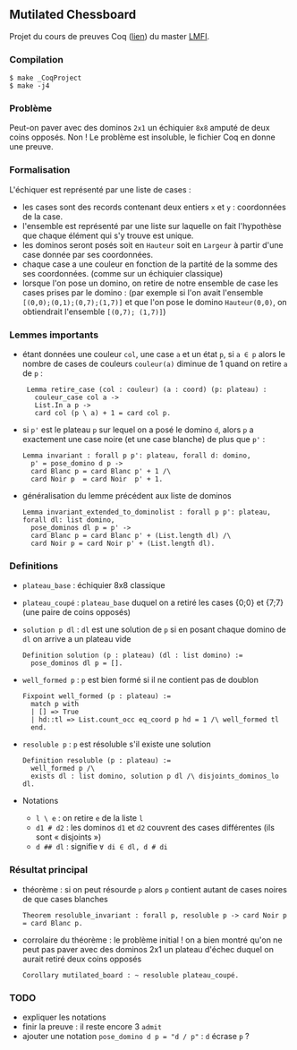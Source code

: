 ## Mutilated Chessboard

Projet du cours de preuves Coq ([lien](https://master.math.univ-paris-diderot.fr/modules/m2lmfi-preuveform/))
du master [LMFI](https://master.math.univ-paris-diderot.fr/annee/m2-lmfi/).

### Compilation
```
$ make _CoqProject
$ make -j4
```
### Problème

Peut-on paver avec des dominos `2x1` un échiquier `8x8` amputé de deux coins opposés.
Non ! Le problème est insoluble, le fichier Coq en donne une preuve.

### Formalisation

L'échiquer est représenté par une liste de cases :
- les cases sont des records contenant deux entiers `x` et `y` : coordonnées de la case.
- l'ensemble est représenté par une liste sur laquelle on fait l'hypothèse que chaque élément qui s'y trouve est unique.
- les dominos seront posés soit en `Hauteur` soit en `Largeur` à partir d'une case donnée par ses coordonnées.
- chaque case a une couleur en fonction de la partité de la somme des ses coordonnées. (comme sur un échiquier classique)
- lorsque l'on pose un domino, on retire de notre ensemble de case les cases prises par le domino :
  (par exemple si l'on avait l'ensemble `[(0,0);(0,1);(0,7);(1,7)]` et que l'on pose le domino `Hauteur(0,0)`, 
   on obtiendrait l'ensemble `[(0,7); (1,7)]`)

### Lemmes importants

- étant données une couleur `col`, une case `a` et un état `p`, si `a ∈ p` alors le nombre de cases de couleurs
  `couleur(a)` diminue de 1 quand on retire `a` de `p` :
  ```coq
   Lemma retire_case (col : couleur) (a : coord) (p: plateau) :
     couleur_case col a ->
     List.In a p ->
     card col (p \ a) + 1 = card col p.
    ```
- si `p'` est le plateau `p` sur lequel on a posé le domino `d`, alors
  `p` a exactement une case noire (et une case blanche) de plus que `p'` :
  ```coq
  Lemma invariant : forall p p': plateau, forall d: domino,
    p' = pose_domino d p ->
    card Blanc p = card Blanc p' + 1 /\
    card Noir p  = card Noir  p' + 1.
  ```
- généralisation du lemme précédent aux liste de dominos
  ```coq
  Lemma invariant_extended_to_dominolist : forall p p': plateau, forall dl: list domino,
    pose_dominos dl p = p' ->
    card Blanc p = card Blanc p' + (List.length dl) /\
    card Noir p = card Noir p' + (List.length dl).
  ```

### Definitions


- `plateau_base` : échiquier 8x8 classique
- `plateau_coupé` : `plateau_base` duquel on a retiré les cases {0;0} et {7;7} (une paire de coins opposés)

- `solution p dl` : `dl` est une solution de `p` si en posant chaque domino de `dl` on arrive a un plateau vide
  ```coq
  Definition solution (p : plateau) (dl : list domino) :=
    pose_dominos dl p = [].
  ```
- `well_formed p` : `p` est bien formé si il ne contient pas de doublon
  ```coq
  Fixpoint well_formed (p : plateau) :=
    match p with
    | [] => True
    | hd::tl => List.count_occ eq_coord p hd = 1 /\ well_formed tl
    end.
  ```
- `resoluble p` : `p` est résoluble s'il existe une solution
  ```coq
  Definition resoluble (p : plateau) :=
    well_formed p /\
    exists dl : list domino, solution p dl /\ disjoints_dominos_lo dl.
  ```
- Notations
  * `l \ e` : on retire `e` de la liste `l`
  * `d1 # d2` : les dominos `d1` et `d2` couvrent des cases différentes (ils sont « disjoints »)
  * `d ## dl` : signifie `∀ di ∈ dl, d # di`


### Résultat principal

- théorème : si on peut résourde `p` alors `p` contient autant de cases noires de que cases blanches
  ```coq
  Theorem resoluble_invariant : forall p, resoluble p -> card Noir p = card Blanc p.
  ```

- corrolaire du théorème : le problème initial !
  on a bien montré qu'on ne peut pas paver avec des dominos 2x1 un plateau d'échec duquel on aurait retiré deux coins opposés
  ```coq
  Corollary mutilated_board : ~ resoluble plateau_coupé.
  ```

<!-- ### Ensemble des hypothèses

- hypothèses relative a l'ensemble représenté par une liste
- on fait aussi l'hypothèse que lorsque l'on pose un domino, celui-ci peut être posé : il ne va pas dans le vide -->

### TODO

- expliquer les notations
- finir la preuve : il reste encore 3 `admit`
- ajouter une notation `pose_domino d p = "d / p"` : `d` écrase `p` ?

